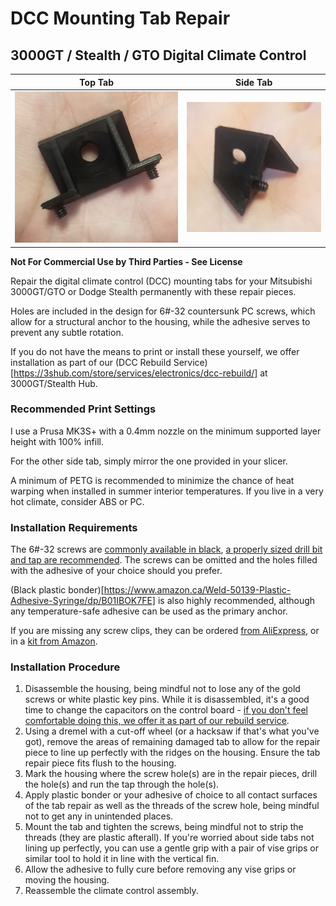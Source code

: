 # DCC Mounting Tab Repair
## 3000GT / Stealth / GTO Digital Climate Control 

Top Tab             |  Side Tab
:-------------------------:|:-------------------------:
![Top Tab Repair](/docs/3s_dcc_top_tab_repair_post.jpg)  |  ![Side Tab Repair](/docs/3s_dcc_side_tab_repair_post.jpg)

**Not For Commercial Use by Third Parties - See License**

Repair the digital climate control (DCC) mounting tabs for your Mitsubishi 3000GT/GTO or Dodge Stealth permanently with these repair pieces.

Holes are included in the design for 6#-32 countersunk PC screws, which allow for a structural anchor to the housing, while the adhesive serves to prevent any subtle rotation.

If you do not have the means to print or install these yourself, we offer installation as part of our (DCC Rebuild Service)[https://3shub.com/store/services/electronics/dcc-rebuild/] at 3000GT/Stealth Hub. 

### Recommended Print Settings

I use a Prusa MK3S+ with a 0.4mm nozzle on the minimum supported layer height with 100% infill.

For the other side tab, simply mirror the one provided in your slicer.

A minimum of PETG is recommended to minimize the chance of heat warping when installed in summer interior temperatures. If you live in a very hot climate, consider ABS or PC.

### Installation Requirements

The 6#-32 screws are [commonly available in black](https://www.amazon.ca/dp/B01MSKQ1HH), [a properly sized drill bit and tap are recommended](https://www.amazon.ca/gp/product/B0006V6MNW). The screws can be omitted and the holes filled with the adhesive of your choice should you prefer. 

(Black plastic bonder)[https://www.amazon.ca/Weld-50139-Plastic-Adhesive-Syringe/dp/B01IBOK7FE] is also highly recommended, although any temperature-safe adhesive can be used as the primary anchor. 

If you are missing any screw clips, they can be ordered [from AliExpress](https://www.aliexpress.com/item/1005005230970314.html), or in a [kit from Amazon](https://www.amazon.ca/gp/product/B07Z17SHQB/).

### Installation Procedure

1. Disassemble the housing, being mindful not to lose any of the gold screws or white plastic key pins. While it is disassembled, it's a good time to change the capacitors on the control board - [if you don't feel comfortable doing this, we offer it as part of our rebuild service](https://3shub.com/store/services/electronics/dcc-rebuild/).
2. Using a dremel with a cut-off wheel (or a hacksaw if that's what you've got), remove the areas of remaining damaged tab to allow for the repair piece to line up perfectly with the ridges on the housing. Ensure the tab repair piece fits flush to the housing.
3. Mark the housing where the screw hole(s) are in the repair pieces, drill the hole(s) and run the tap through the hole(s).
4. Apply plastic bonder or your adhesive of choice to all contact surfaces of the tab repair as well as the threads of the screw hole, being mindful not to get any in unintended places.
5. Mount the tab and tighten the screws, being mindful not to strip the threads (they are plastic afterall). If you're worried about side tabs not lining up perfectly, you can use a gentle grip with a pair of vise grips or similar tool to hold it in line with the vertical fin.
6. Allow the adhesive to fully cure before removing any vise grips or moving the housing.
7. Reassemble the climate control assembly.